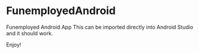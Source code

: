 # FunemployedAndroid
Funemployed Android App
This can be imported directly into Android Studio and it should work.

Enjoy!
